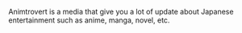 Animtrovert is a media that give you a lot of update about Japanese entertainment such as anime, manga, novel, etc.
